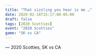 ```yaml
---
title: "That sizzling you hear is me …"
date: 2020-02-16T15:17:00-05:00
draft: false
tags: [2020 Scotties]
event: "2020 Scotties"
game: "SK vs CA"
---
```

— 2020 Scotties, SK vs CA
<!--more--> 